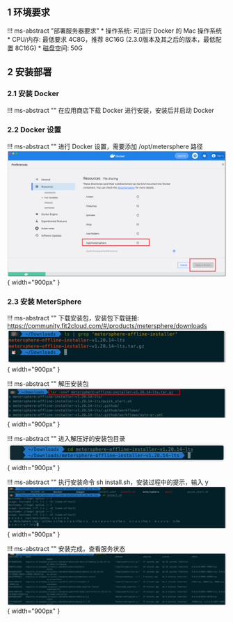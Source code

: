 ## 1 环境要求
!!! ms-abstract "部署服务器要求"
    * 操作系统: 可运行 Docker 的 Mac 操作系统
    * CPU/内存: 最低要求 4C8G，推荐 8C16G (2.3.0版本及其之后的版本，最低配置 8C16G)
    * 磁盘空间: 50G

## 2 安装部署
### 2.1 安装 Docker
!!! ms-abstract ""
    在应用商店下载 Docker 进行安装，安装后并启动 Docker

### 2.2 Docker 设置
!!! ms-abstract ""
    进行 Docker 设置，需要添加 /opt/metersphere 路径 <br>
![安装docker](../img/installation/mac-install-docker.png){ width="900px" }

### 2.3 安装 MeterSphere
!!! ms-abstract ""
    下载安装包，安装包下载链接: https://community.fit2cloud.com/#/products/metersphere/downloads <br>
![安装MeterSphere](../img/installation/mac-install-metersphere.png){ width="900px" }

!!! ms-abstract ""
    解压安装包 <br>
![安装MeterSphere](../img/installation/mac-install-tar.png){ width="900px" }

!!! ms-abstract ""
    进入解压好的安装包目录 <br>
![安装MeterSphere](../img/installation/cd-mac-install.png){ width="900px" }

!!! ms-abstract ""
    执行安装命令 sh install.sh，安装过程中的提示，输入 y  <br>
![安装MeterSphere](../img/installation/mac-install-sh.png){ width="900px" }

!!! ms-abstract ""
    安装完成，查看服务状态 <br>
![安装MeterSphere](../img/installation/mac-install-server.png){ width="900px" }